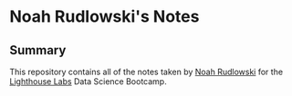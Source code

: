 # Noah Rudlowski's Notes

## Summary 

This repository contains all of the notes taken by [Noah Rudlowski](https://github.com/Noah2252) for the [Lighthouse Labs](https://www.lighthouselabs.ca/) Data Science Bootcamp.